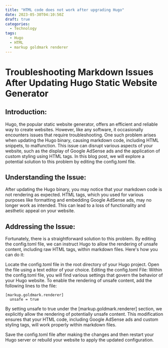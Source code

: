 ```yaml
---
title: "HTML code does not work after upgrading Hugo"
date: 2023-05-30T04:10:50Z
draft: true
categories:
  - Technology
tags:
  - Hugo
  - HTML
  - markup goldmark renderer
---
```


# Troubleshooting Markdown Issues After Updating Hugo Static Website Generator

## Introduction:
Hugo, the popular static website generator, offers an efficient and reliable way to create websites. However, like any software, it occasionally encounters issues that require troubleshooting. One such problem arises when updating the Hugo binary, causing markdown code, including HTML snippets, to malfunction. This issue can disrupt various aspects of your website, such as the display of Google AdSense ads and the application of custom styling using HTML tags. In this blog post, we will explore a potential solution to this problem by editing the config.toml file.

## Understanding the Issue:
After updating the Hugo binary, you may notice that your markdown code is not rendering as expected. HTML tags, which you used for various purposes like formatting and embedding Google AdSense ads, may no longer work as intended. This can lead to a loss of functionality and aesthetic appeal on your website.

## Addressing the Issue:
Fortunately, there is a straightforward solution to this problem. By editing the config.toml file, we can instruct Hugo to allow the rendering of unsafe content, including raw HTML tags, within markdown files. Here's how you can do it:

Locate the config.toml file in the root directory of your Hugo project.
Open the file using a text editor of your choice.
Editing the config.toml File:
Within the config.toml file, you will find various settings that govern the behavior of your Hugo website. To enable the rendering of unsafe content, add the following lines to the file:

```
[markup.goldmark.renderer]
  unsafe = true
```

By setting unsafe to true under the [markup.goldmark.renderer] section, we explicitly allow the rendering of potentially unsafe content. This modification ensures that your HTML code, including Google AdSense ads and custom styling tags, will work properly within markdown files.

Save the config.toml file after making the changes and then restart your Hugo server or rebuild your website to apply the updated configuration.
